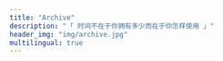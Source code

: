 ```yaml
---
title: "Archive"
description: "「 时间不在于你拥有多少而在于你怎样使用 」"
header_img: "img/archive.jpg"
multilingual: true
---
```

